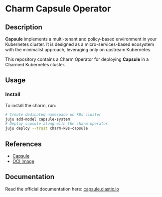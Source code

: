 # Charm Capsule Operator

## Description

**Capsule** implements a multi-tenant and policy-based  environment in your Kubernetes cluster. It is designed as a  micro-services-based ecosystem with the minimalist approach, leveraging  only on upstream Kubernetes.

This repository contains a Charm Operator for deploying **Capsule** in a Charmed Kubernetes cluster.

## Usage

### Install

To install the charm, run:

```bash
# Create dedicated namespace on k8s cluster
juju add-model capsule-system
# Deploy capsule along with the charm operator
juju deploy --trust charm-k8s-capsule
```

## References

* [Capsule](https://github.com/clastix/capsule)
* [OCI Image](https://quay.io/repository/clastix/capsule?tab=tags&tag=latest)

## Documentation

Read the official documentation here: [capsule.clastix.io](https://capsule.clastix.io/)

